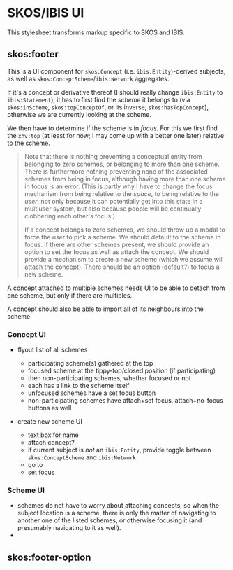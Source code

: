 # SKOS/IBIS UI

This stylesheet transforms markup specific to SKOS and IBIS.

## skos:footer

This is a UI component for `skos:Concept` (i.e. `ibis:Entity`)-derived
subjects, as well as `skos:ConceptScheme`/`ibis:Network` aggregates.

If it's a concept or derivative thereof (I should really change
`ibis:Entity` to `ibis:Statement`), it has to first find the *scheme* it
belongs to (via `skos:inScheme`, `skos:topConceptOf`, or its inverse,
`skos:hasTopConcept`), otherwise we are currently looking at the scheme.

We then have to determine if the scheme is in *focus*. For this we first
find the `xhv:top` (at least for now; I may come up with a better one
later) relative to the scheme.

> Note that there is nothing preventing a conceptual entity from
> belonging to zero schemes, or belonging to more than one scheme. There
> is furthermore nothing preventing none of the associated schemes from
> being in focus, although having more than one scheme in focus is an
> error. (This is partly why I have to change the focus mechanism from
> being relative to the *space*, to being relative to the *user*, not
> only because it can potentially get into this state in a multiuser
> system, but also because people will be continually clobbering each
> other's focus.)
>
> If a concept belongs to zero schemes, we should throw up a modal to
> force the user to pick a scheme. We should default to the scheme in
> focus. If there are other schemes present, we should provide an option
> to set the focus as well as attach the concept. We should provide a
> mechanism to create a new scheme (which we assume will attach the
> concept). There should be an option (default?) to focus a new scheme.

A concept attached to multiple schemes needs UI to be able to detach
from one scheme, but only if there are multiples.

A concept should also be able to import all of its neighbours into the
scheme

### Concept UI

- flyout list of all schemes

  - participating scheme(s) gathered at the top
  - focused scheme at the tippy-top/closed position (if participating)
  - then non-participating schemes, whether focused or not
  - each has a link to the scheme itself
  - unfocused schemes have a set focus button
  - non-participating schemes have attach+set focus, attach+no-focus
    buttons as well

- create new scheme UI

  - text box for name
  - attach concept?
  - if current subject is *not* an `ibis:Entity`, provide toggle between
    `skos:ConceptScheme` and `ibis:Network`
  - go to
  - set focus

### Scheme UI

- schemes do not have to worry about attaching concepts, so when the
  subject location is a scheme, there is only the matter of navigating
  to another one of the listed schemes, or otherwise focusing it (and
  presumably navigating to it as well).
- 

## skos:footer-option

